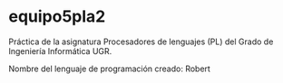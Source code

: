 # equipo5pla2

Práctica de la asignatura Procesadores de lenguajes (PL) del Grado de Ingeniería Informática UGR.

Nombre del lenguaje de programación creado: Robert
